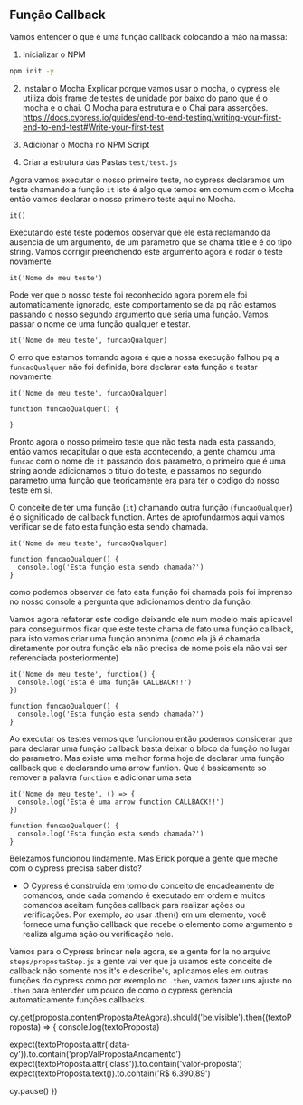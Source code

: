 ## Função Callback

Vamos entender o que é uma função callback colocando a mão na massa:

1. Inicializar o NPM
  ```bash
  npm init -y
  ```
2. Instalar o Mocha
  Explicar porque vamos usar o mocha, o cypress ele utiliza dois frame de testes de unidade por baixo do pano que é o mocha e o chai. O Mocha para estrutura e o Chai para asserções.
  https://docs.cypress.io/guides/end-to-end-testing/writing-your-first-end-to-end-test#Write-your-first-test

4. Adicionar o Mocha no NPM Script
3. Criar a estrutura das Pastas `test/test.js`


Agora vamos executar o nosso primeiro teste, no cypress declaramos um teste chamando a função `it` isto é algo que temos em comum com o Mocha então vamos declarar o nosso primeiro teste aqui no Mocha.

```
it()
```

Executando este teste podemos observar que ele esta reclamando da ausencia de um argumento, de um parametro que se chama title e é do tipo string. Vamos corrigir preenchendo este argumento agora e rodar o teste novamente.

```
it('Nome do meu teste')
```

Pode ver que o nosso teste foi reconhecido agora porem ele foi automaticamente ignorado, este comportamento se da pq não estamos passando o nosso segundo argumento que seria uma função. Vamos passar o nome de uma função qualquer e testar.

```
it('Nome do meu teste', funcaoQualquer)
```

O erro que estamos tomando agora é que a nossa execução falhou pq a `funcaoQualquer` não foi definida, bora declarar esta função e testar novamente.

```
it('Nome do meu teste', funcaoQualquer)

function funcaoQualquer() {
  
}
```

Pronto agora o nosso primeiro teste que não testa nada esta passando, então vamos recapitular o que esta acontecendo, a gente chamou uma `funcao` com o nome de `it` passando dois parametro, o primeiro que é uma string aonde adicionamos o titulo do teste, e passamos no segundo parametro uma função que teoricamente era para ter o codigo do nosso teste em si.

O conceite de ter uma função (`it`) chamando outra função (`funcaoQualquer`) é o significado de callback function. Antes de aprofundarmos aqui vamos verificar se de fato esta função esta sendo chamada.

```
it('Nome do meu teste', funcaoQualquer)

function funcaoQualquer() {
  console.log('Esta função esta sendo chamada?')
}
```

como podemos observar de fato esta função foi chamada pois foi imprenso no nosso console a pergunta que adicionamos dentro da função.

Vamos agora refatorar este codigo deixando ele num modelo mais aplicavel para conseguirmos fixar que este teste chama de fato uma função callback, para isto vamos criar uma função anonima (como ela já é chamada diretamente por outra função ela não precisa de nome pois ela não vai ser referenciada posteriormente)

```
it('Nome do meu teste', function() {
  console.log('Esta é uma função CALLBACK!!')
})

function funcaoQualquer() {
  console.log('Esta função esta sendo chamada?')
}
```

Ao executar os testes vemos que funcionou então podemos considerar que para declarar uma função callback basta deixar o bloco da função no lugar do parametro. Mas existe uma melhor forma hoje de declarar uma função callback que é declarando uma arrow funtion. Que é basicamente so remover a palavra `function` e adicionar uma seta

```
it('Nome do meu teste', () => {
  console.log('Esta é uma arrow function CALLBACK!!')
})

function funcaoQualquer() {
  console.log('Esta função esta sendo chamada?')
}
```

Belezamos funcionou lindamente. Mas Erick porque a gente que meche com o cypress precisa saber disto?

- O Cypress é construída em torno do conceito de encadeamento de comandos, onde cada comando é executado em ordem e muitos comandos aceitam funções callback para realizar ações ou verificações. Por exemplo, ao usar .then() em um elemento, você fornece uma função callback que recebe o elemento como argumento e realiza alguma ação ou verificação nele.

Vamos para o Cypress brincar nele agora, se a gente for la no arquivo `steps/propostaStep.js` a gente vai ver que ja usamos este conceite de callback não somente nos it's e describe's, aplicamos eles em outras funções do cypress como por exemplo no `.then`, vamos fazer uns ajuste no `.then` para entender um pouco de como o cypress gerencia automaticamente funções callbacks.

cy.get(proposta.contentPropostaAteAgora).should('be.visible').then((textoProposta) => {
  console.log(textoProposta)
  
  expect(textoProposta.attr('data-cy')).to.contain('propValPropostaAndamento')
  expect(textoProposta.attr('class')).to.contain('valor-proposta')
  expect(textoProposta.text()).to.contain('R$ 6.390,89')

  cy.pause()
})

